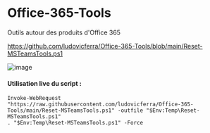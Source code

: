 # Office-365-Tools
Outils autour des produits d'Office 365

https://github.com/ludovicferra/Office-365-Tools/blob/main/Reset-MSTeamsTools.ps1

![image](https://user-images.githubusercontent.com/57104517/136505747-a87ad8bb-e28a-4610-9c5c-8af6472ae7eb.png)

#### Utilisation live du script : 
```
Invoke-WebRequest "https://raw.githubusercontent.com/ludovicferra/Office-365-Tools/main/Reset-MSTeamsTools.ps1" -outfile "$Env:Temp\Reset-MSTeamsTools.ps1"
. "$Env:Temp\Reset-MSTeamsTools.ps1" -Force
```
